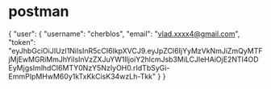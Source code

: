 # postman
{
    "user": {
        "username": "cherblos",
        "email": "vlad.xxxx4@gmail.com",
        "token": "eyJhbGciOiJIUzI1NiIsInR5cCI6IkpXVCJ9.eyJpZCI6IjYyMzVkNmJiZmQyMTFjMjEwMGRiMmJhYiIsInVzZXJuYW1lIjoiY2hlcmJsb3MiLCJleHAiOjE2NTI4ODEyMjgsImlhdCI6MTY0NzY5NzIyOH0.rIdTbSyGi-EmmPIpMHwM60y1kTxKkCisK34wzLh-Tkk"
    }
}
